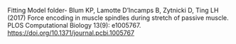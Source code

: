 Fitting Model folder- Blum KP, Lamotte D’Incamps B, Zytnicki D, Ting LH (2017) Force encoding in muscle spindles during stretch of passive muscle. PLOS Computational Biology 13(9): e1005767. https://doi.org/10.1371/journal.pcbi.1005767
